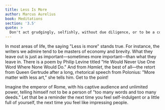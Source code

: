 ```yaml
---
title: Less Is More
author: Marcus Aurelius
book: Meditations
section: '3.5'
quote: >
  Don't act grudgingly, selfishly, without due diligence, or to be a contrarian. Don't overdress your thought in fine language. Don't be a person of too many words and too many deeds...Be cheerful, not wanting outside help or the relief others might bring. A person needs to stand on their own, not be propped up.
---
```


In most areas of life, the saying "Less is more" stands true. For instance, the writers we admire tend to be masters of economy and brevity. What they leave out is just as important—sometimes more important—than what they leave in. There is a poem by Philip Levine titled "He Would Never Use One Word Where None Would Do." And from _Hamlet_, the best of all—the retort from Queen Gertrude after a long, rhetorical speech from Polonius: "More matter with less art," she tells him. Get to the point!

Imagine the emperor of Rome, with his captive audience and unlimited power, telling himself not to be a person of "too many words and too many deeds." Let that be a reminder the next time you feel self-indulgent or a little full of yourself, the next time you feel like impressing people.
